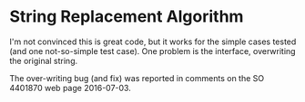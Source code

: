 # String Replacement Algorithm

I'm not convinced this is great code, but it works for the simple cases
tested (and one not-so-simple test case).  One problem is the interface,
overwriting the original string.

The over-writing bug (and fix) was reported in comments on the SO
4401870 web page 2016-07-03.

